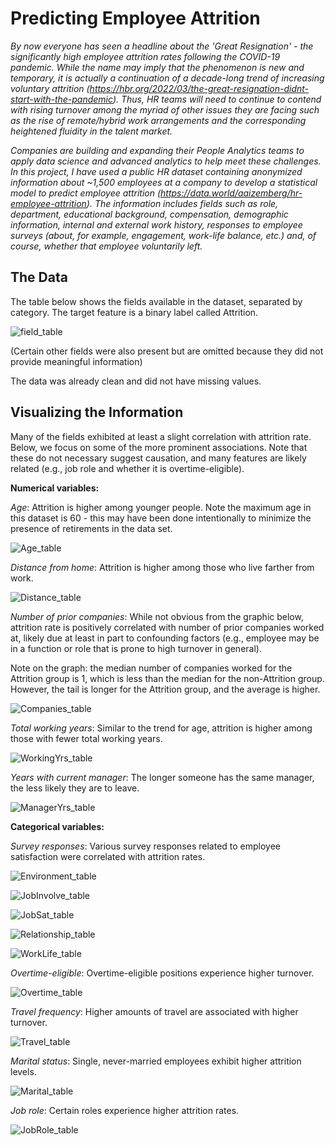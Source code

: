 # Predicting Employee Attrition

*By now everyone has seen a headline about the 'Great Resignation' - the significantly high employee attrition rates following the COVID-19 pandemic.  While the name may imply that the phenomenon is new and temporary, it is actually a continuation of a decade-long trend of increasing voluntary attrition (https://hbr.org/2022/03/the-great-resignation-didnt-start-with-the-pandemic).  Thus, HR teams will need to continue to contend with rising turnover among the myriad of other issues they are facing such as the rise of remote/hybrid work arrangements and the corresponding heightened fluidity in the talent market.*

*Companies are building and expanding their People Analytics teams to apply data science and advanced analytics to help meet these challenges.  In this project, I have used a public HR dataset containing anonymized information about ~1,500 employees at a company to develop a statistical model to predict employee attrition (https://data.world/aaizemberg/hr-employee-attrition).  The information includes fields such as role, department, educational background, compensation, demographic information, internal and external work history, responses to employee surveys (about, for example, engagement, work-life balance, etc.) and, of course, whether that employee voluntarily left.*

## The Data

The table below shows the fields available in the dataset, separated by category. The target feature is a binary label called Attrition.

![field_table](../reports/figures/Capstone2_fields_table.png)

(Certain other fields were also present but are omitted because they did not provide meaningful information)

The data was already clean and did not have missing values.

## Visualizing the Information

Many of the fields exhibited at least a slight correlation with attrition rate.  Below, we focus on some of the more prominent associations.  Note that these do not necessary suggest causation, and many features are likely related (e.g., job role and whether it is overtime-eligible).

**Numerical variables:**

*Age*: Attrition is higher among younger people.  Note the maximum age in this dataset is 60 - this may have been done intentionally to minimize the presence of retirements in the data set.

![Age_table](../reports/figures/AgeByAttrition.png)

*Distance from home*: Attrition is higher among those who live farther from work.

![Distance_table](../reports/figures/DistanceByAttrition.png)

*Number of prior companies*: While not obvious from the graphic below, attrition rate is positively correlated with number of prior companies worked at, likely due at least in part to confounding factors (e.g., employee may be in a function or role that is prone to high turnover in general).

Note on the graph: the median number of companies worked for the Attrition group is 1, which is less than the median for the non-Attrition group. However, the tail is longer for the Attrition group, and the average is higher.

![Companies_table](../reports/figures/CompaniesByAttrition.png)

*Total working years*: Similar to the trend for age, attrition is higher among those with fewer total working years.

![WorkingYrs_table](../reports/figures/WorkingYrsByAttrition.png)

*Years with current manager*: The longer someone has the same manager, the less likely they are to leave.

![ManagerYrs_table](../reports/figures/ManagerYrsByAttrition.png)

**Categorical variables:**

*Survey responses*: Various survey responses related to employee satisfaction were correlated with attrition rates.

![Environment_table](../reports/figures/AttritionByEnvironment.png)

![JobInvolve_table](../reports/figures/AttritionByJobInvolve.png)

![JobSat_table](../reports/figures/AttritionByJobSat.png)

![Relationship_table](../reports/figures/AttritionByRelationship.png)

![WorkLife_table](../reports/figures/AttritionByWorkLife.png)

*Overtime-eligible*: Overtime-eligible positions experience higher turnover.

![Overtime_table](../reports/figures/AttritionByOvertime.png)

*Travel frequency*: Higher amounts of travel are associated with higher turnover.

![Travel_table](../reports/figures/AttritionByTravel.png)

*Marital status*: Single, never-married employees exhibit higher attrition levels.

![Marital_table](../reports/figures/AttritionByMarital.png)

*Job role*: Certain roles experience higher attrition rates.

![JobRole_table](../reports/figures/AttritionByJobRole.png)
